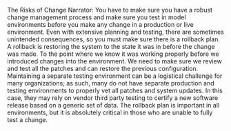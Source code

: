 The Risks of Change
Narrator: You have to make sure you have a robust change management process and make sure you test in model environments before you make any change in a production or live environment. Even with extensive planning and testing, there are sometimes unintended consequences, so you must make sure there is a rollback plan. A rollback is restoring the system to the state it was in before the change was made.  To the point where we know it was working properly before we introduced changes into the environment. We need to make sure we review and test all the patches and can restore the previous configuration.  Maintaining a separate testing environment can be a logistical challenge for many organizations; as such, many do not have separate production and testing environments to properly vet all patches and system updates. In this case, they may rely on vendor third party testing to certify a new software release based on a generic set of data. The rollback plan is important in all environments, but it is absolutely critical in those who are unable to fully test a change.  



